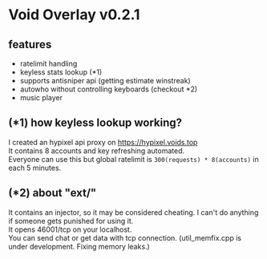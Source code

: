 # Void Overlay v0.2.1
## features
* ratelimit handling
* keyless stats lookup (*1)
* supports antisniper api (getting estimate winstreak)
* autowho without controlling keyboards (checkout *2)
* music player

## (*1) how keyless lookup working?
I created an hypixel api proxy on https://hypixel.voids.top \
It contains 8 accounts and key refreshing automated. \
Everyone can use this but global ratelimit is `300(requests) * 8(accounts)` in each 5 minutes.

## (*2) about "ext/" 
It contains an injector, so it may be considered cheating. I can't do anything if someone gets punished for using it. \
It opens 46001/tcp on your localhost.\
You can send chat or get data with tcp connection.
 (util_memfix.cpp is under development. Fixing memory leaks.)